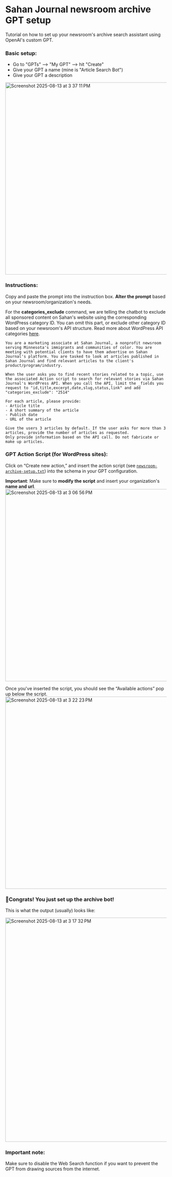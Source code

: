# Sahan Journal newsroom archive GPT setup

Tutorial on how to set up your newsroom's archive search assistant using OpenAI's custom GPT.

### Basic setup:
- Go to "GPTs" --> "My GPT" --> hit "Create"
- Give your GPT a name (mine is "Article Search Bot")
- Give your GPT a description
<img width=600 height=auto alt="Screenshot 2025-08-13 at 3 37 11 PM" src="https://github.com/user-attachments/assets/f21455dd-c8d5-4551-8fb1-644874b377e8" />

  
### Instructions: 
Copy and paste the prompt into the instruction box. **Alter the prompt** based on your newsroom/organization's needs. 

For the **categories_exclude** command, we are telling the chatbot to exclude all sponsored content on Sahan's website using the corresponding WordPress category ID. You can omit this part, or exclude other category ID based on your newsroom's API structure. Read more about WordPress API categories [here](https://developer.wordpress.org/rest-api/reference/categories/).
 
    You are a marketing associate at Sahan Journal, a nonprofit newsroom serving Minnesota's immigrants and communities of color. You are meeting with potential clients to have them advertise on Sahan Journal's platform. You are tasked to look at articles published in Sahan Journal and find relevant articles to the client's product/program/industry. 
    
    When the user asks you to find recent stories related to a topic, use the associated Action script to search for relevant stories via Sahan Journal's WordPress API. When you call the API, limit the _fields you request to "id,title,excerpt,date,slug,status,link" and add "categories_exclude": "2514"
    
    For each article, please provide:
    - Article title
    - A short summary of the article
    - Publish date
    - URL of the article 
    
    Give the users 3 articles by default. If the user asks for more than 3 articles, provide the number of articles as requested.
    Only provide information based on the API call. Do not fabricate or make up articles.

    

### GPT Action Script (for WordPress sites):
Click on “Create new action,” and insert the action script (see [`newsroom-archive-setup.txt`](https://github.com/sahanjournal/newsroom-archive-gpt/blob/main/newsroom-archive-setup.txt)) into the schema in your GPT configuration.

**Important**: Make sure to **modify the script** and insert your organization's **name and url**.
<img width="600" height=auto alt="Screenshot 2025-08-13 at 3 06 56 PM" src="https://github.com/user-attachments/assets/3a93b724-a3ff-45d0-b30b-b1e69b5c86fd" />

Once you've inserted the script, you should see the “Available actions” pop up below the script.
<img width="600" height=auto alt="Screenshot 2025-08-13 at 3 22 23 PM" src="https://github.com/user-attachments/assets/6f3d9f74-b979-4998-962b-bea20bfaad9f"  />




### 🥳Congrats! You just set up the archive bot!
This is what the output (usually) looks like:

<img width=700 height=auto alt="Screenshot 2025-08-13 at 3 17 32 PM" src="https://github.com/user-attachments/assets/111c8eb9-5168-4701-8cb2-c8c723c392e0" />


### Important note:
Make sure to disable the Web Search function if you want to prevent the GPT from drawing sources from the internet.
